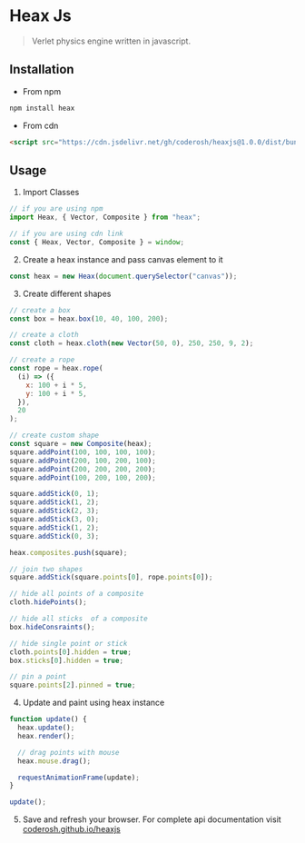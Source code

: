 # Heax Js

> Verlet physics engine written in javascript.

## Installation

- From npm

```bash
npm install heax
```

- From cdn

```html
<script src="https://cdn.jsdelivr.net/gh/coderosh/heaxjs@1.0.0/dist/bundle.js"></script>
```

## Usage

1. Import Classes

```js
// if you are using npm
import Heax, { Vector, Composite } from "heax";

// if you are using cdn link
const { Heax, Vector, Composite } = window;
```

2. Create a heax instance and pass canvas element to it

```js
const heax = new Heax(document.querySelector("canvas"));
```

3. Create different shapes

```js
// create a box
const box = heax.box(10, 40, 100, 200);

// create a cloth
const cloth = heax.cloth(new Vector(50, 0), 250, 250, 9, 2);

// create a rope
const rope = heax.rope(
  (i) => ({
    x: 100 + i * 5,
    y: 100 + i * 5,
  }),
  20
);

// create custom shape
const square = new Composite(heax);
square.addPoint(100, 100, 100, 100);
square.addPoint(200, 100, 200, 100);
square.addPoint(200, 200, 200, 200);
square.addPoint(100, 200, 100, 200);

square.addStick(0, 1);
square.addStick(1, 2);
square.addStick(2, 3);
square.addStick(3, 0);
square.addStick(1, 2);
square.addStick(0, 3);

heax.composites.push(square);

// join two shapes
square.addStick(square.points[0], rope.points[0]);

// hide all points of a composite
cloth.hidePoints();

// hide all sticks  of a composite
box.hideConsraints();

// hide single point or stick
cloth.points[0].hidden = true;
box.sticks[0].hidden = true;

// pin a point
square.points[2].pinned = true;
```

4. Update and paint using heax instance

```js
function update() {
  heax.update();
  heax.render();

  // drag points with mouse
  heax.mouse.drag();

  requestAnimationFrame(update);
}

update();
```

5. Save and refresh your browser. For complete api documentation visit [coderosh.github.io/heaxjs](https://coderosh.github.io/heaxjs/)
